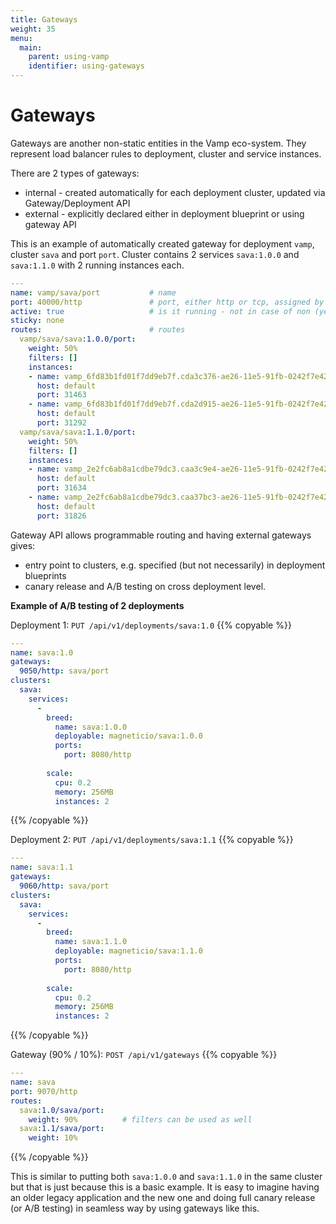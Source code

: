 ```yaml
---
title: Gateways
weight: 35
menu:
  main:
    parent: using-vamp
    identifier: using-gateways
---
```


# Gateways

Gateways are another non-static entities in the Vamp eco-system. They represent load balancer rules to deployment, cluster and service instances.

There are 2 types of gateways:

- internal - created automatically for each deployment cluster, updated via Gateway/Deployment API
- external - explicitly declared either in deployment blueprint or using gateway API

This is an example of automatically created gateway for deployment `vamp`, cluster `sava` and port `port`.
Cluster contains 2 services `sava:1.0.0` and `sava:1.1.0` with 2 running instances each. 
```yaml
---
name: vamp/sava/port           # name
port: 40000/http               # port, either http or tcp, assigned by Vamp
active: true                   # is it running - not in case of non (yet) existing routes
sticky: none
routes:                        # routes
  vamp/sava/sava:1.0.0/port:
    weight: 50%
    filters: []
    instances:
    - name: vamp_6fd83b1fd01f7dd9eb7f.cda3c376-ae26-11e5-91fb-0242f7e42bf3
      host: default
      port: 31463
    - name: vamp_6fd83b1fd01f7dd9eb7f.cda2d915-ae26-11e5-91fb-0242f7e42bf3
      host: default
      port: 31292
  vamp/sava/sava:1.1.0/port:
    weight: 50%
    filters: []
    instances:
    - name: vamp_2e2fc6ab8a1cdbe79dc3.caa3c9e4-ae26-11e5-91fb-0242f7e42bf3
      host: default
      port: 31634
    - name: vamp_2e2fc6ab8a1cdbe79dc3.caa37bc3-ae26-11e5-91fb-0242f7e42bf3
      host: default
      port: 31826
```

Gateway API allows programmable routing and having external gateways gives:

- entry point to clusters, e.g. specified (but not necessarily) in deployment blueprints
- canary release and A/B testing on cross deployment level.

**Example of A/B testing of 2 deployments**

Deployment 1: `PUT /api/v1/deployments/sava:1.0`
{{% copyable %}}
```yaml
---
name: sava:1.0
gateways:
  9050/http: sava/port
clusters:
  sava:
    services:
      -
        breed:
          name: sava:1.0.0
          deployable: magneticio/sava:1.0.0
          ports:
            port: 8080/http
            
        scale:
          cpu: 0.2
          memory: 256MB
          instances: 2
```
{{% /copyable %}}

Deployment 2: `PUT /api/v1/deployments/sava:1.1`
{{% copyable %}}
```yaml
---
name: sava:1.1
gateways:
  9060/http: sava/port
clusters:
  sava:
    services:
      -
        breed:
          name: sava:1.1.0
          deployable: magneticio/sava:1.1.0
          ports:
            port: 8080/http
            
        scale:
          cpu: 0.2
          memory: 256MB
          instances: 2
```
{{% /copyable %}}

Gateway (90% / 10%): `POST /api/v1/gateways`
{{% copyable %}}
```yaml
---
name: sava
port: 9070/http
routes:
  sava:1.0/sava/port:
    weight: 90%          # filters can be used as well
  sava:1.1/sava/port:
    weight: 10%
```
{{% /copyable %}}

This is similar to putting both `sava:1.0.0` and `sava:1.1.0` in the same cluster but that is just because this is a basic example.
It is easy to imagine having an older legacy application and the new one and doing full canary release (or A/B testing) in seamless way by using gateways like this.
